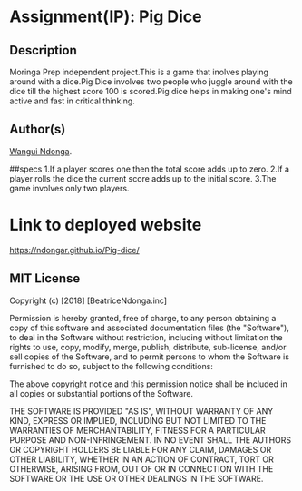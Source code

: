 # Assignment(IP): Pig Dice
## Description
Moringa Prep independent project.This is a game that inolves playing around with a dice.Pig Dice involves two people who juggle around with the dice till the highest score 100 is scored.Pig dice helps in making one's mind active and fast in critical thinking.

## Author(s)
[Wangui Ndonga](https://github.com/Ndongar).

##specs
1.If a player scores one then the total score adds up to zero.
2.If a player rolls the dice the current score adds up to the initial score.
3.The game involves only two players.

# Link to deployed website
https://ndongar.github.io/Pig-dice/

## MIT License

Copyright (c) [2018] [BeatriceNdonga.inc]

Permission is hereby granted, free of charge, to any person obtaining a copy of this software and associated documentation files (the "Software"), to deal in the Software without restriction, including without limitation the rights to use, copy, modify, merge, publish, distribute, sub-license, and/or sell copies of the Software, and to permit persons to whom the Software is furnished to do so, subject to the following conditions:

The above copyright notice and this permission notice shall be included in all copies or substantial portions of the Software.

THE SOFTWARE IS PROVIDED "AS IS", WITHOUT WARRANTY OF ANY KIND, EXPRESS OR IMPLIED, INCLUDING BUT NOT LIMITED TO THE WARRANTIES OF MERCHANTABILITY, FITNESS FOR A PARTICULAR PURPOSE AND NON-INFRINGEMENT. IN NO EVENT SHALL THE AUTHORS OR COPYRIGHT HOLDERS BE LIABLE FOR ANY CLAIM, DAMAGES OR OTHER LIABILITY, WHETHER IN AN ACTION OF CONTRACT, TORT OR OTHERWISE, ARISING FROM, OUT OF OR IN CONNECTION WITH THE SOFTWARE OR THE USE OR OTHER DEALINGS IN THE SOFTWARE.
